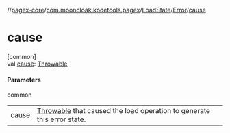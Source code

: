 //[pagex-core](../../../../index.md)/[com.mooncloak.kodetools.pagex](../../index.md)/[LoadState](../index.md)/[Error](index.md)/[cause](cause.md)

# cause

[common]\
val [cause](cause.md): [Throwable](https://kotlinlang.org/api/latest/jvm/stdlib/kotlin/-throwable/index.html)

#### Parameters

common

| | |
|---|---|
| cause | [Throwable](https://kotlinlang.org/api/latest/jvm/stdlib/kotlin/-throwable/index.html) that caused the load operation to generate this error state. |
